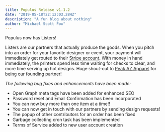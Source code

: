 ```yaml
---
title: Populus Release v1.1.2
date: "2019-05-18T22:12:03.284Z"
description: "A fun blog about nothing"
author: "Michael Scott Fox"
---
```


Populus now has Listers! 

Listers are our partners that actually produce the goods. When you pitch into an order for your favorite designer or event, your payment will immediately get routed to their [Stripe account](https://stripe.com/connect). With money in hand immediately, the printers spend less time waiting for checks to clear, and more time serving up hot designs. Huge shout-out to [Peak AZ Apparel](https://peakazapparel.com) for being our founding partner!

*The following bug fixes and enhancements have been made:*
 - Open Graph meta tags have been added for enhanced SEO
 - Password reset and Email Confirmation has been incorporated
 - You can now buy more than one item at a time!!
 - You can now get in touch with our partners by sending design requests!
 - The popup of other contributors for an order has been fixed
 - Garbage collecting cron task has been implemented
 - Terms of Service added to new user account creation
